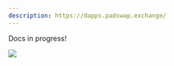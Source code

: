 ```yaml
---
description: https://dapps.padswap.exchange/
---
```


Docs in progress!

![](<../../.gitbook/assets/photo\_2021-10-26\_22-52-45 (1).jpg>)